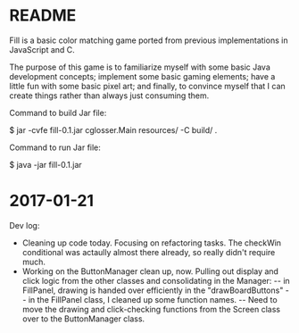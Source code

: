 README
======

Fill is a basic color matching game ported from previous implementations in
JavaScript and C.

The purpose of this game is to familiarize myself with some basic Java
development concepts; implement some basic gaming elements; have a little fun
with some basic pixel art; and finally, to convince myself that I can create
things rather than always just consuming them.

Command to build Jar file:

$ jar -cvfe fill-0.1.jar cglosser.Main resources/ -C build/ .

Command to run Jar file:

$ java -jar fill-0.1.jar

2017-01-21
==========

Dev log:

- Cleaning up code today.  Focusing on refactoring tasks.  The checkWin
  conditional was actaully almost there already, so really didn't require much.
- Working on the ButtonManager clean up, now.  Pulling out display and click
  logic from the other classes and consolidating in the Manager:
-- in FillPanel, drawing is handed over efficiently in the "drawBoardButtons"
-- in the FillPanel class, I cleaned up some function names.
-- Need to move the drawing and click-checking functions from the Screen class
over to the ButtonManager class.
 
